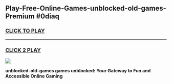 
## Play-Free-Online-Games-unblocked-old-games-Premium #0diaq
<h3>
<a href="https://premium.freeplayer.one?title=unblocked-old-games&ref=8M">CLICK TO PLAY</a></h3>
<hr>

<h3>
<a href="https://premium.freeplayer.one?title=unblocked-old-games&ref=8M">CLICK 2 PLAY</a>
  
</h3>

<a href="https://premium.freeplayer.one?title=unblocked-old-games&ref=8M"><img src="https://clearcache.store/games.png"></a>


**unblocked-old-games games unblocked: Your Gateway to Fun and Accessible Online Gaming**
